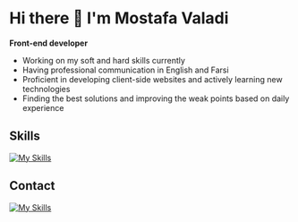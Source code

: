 # Hi there 👋 I'm Mostafa Valadi
**Front-end developer**
* Working on my soft and hard skills currently
* Having professional communication in English and Farsi
* Proficient in developing client-side websites and actively learning new technologies
* Finding the best solutions and improving the weak points based on daily experience 
## Skills
[![My Skills](https://skillicons.dev/icons?i=html,css,js,sass,bootstrap,tailwind,materialui,git,react,redux,typescript,next)](https://github.com/Valadi-Mostafa)
## Contact
[![My Skills](https://skillicons.dev/icons?i=linkedin)](https://linkedin.com/in/valadi-mo)
<!-- [![My Skills](https://skillicons.dev/icons?i=gitlab)](https://gitlab.com/Valadi-Mostafa) -->
